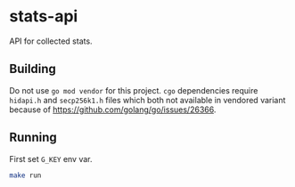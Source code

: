 # stats-api

API for collected stats. 

## Building

Do not use `go mod vendor` for this project.
`cgo` dependencies require `hidapi.h` and `secp256k1.h` files which both not available in vendored variant 
because of https://github.com/golang/go/issues/26366.

## Running

First set `G_KEY` env var.

```sh
make run
```

